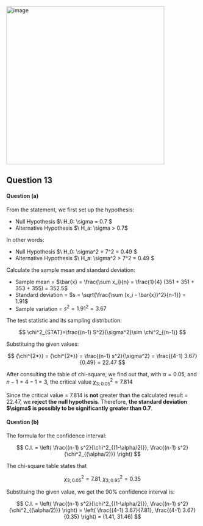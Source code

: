 <img width="414" alt="image" src="https://github.com/user-attachments/assets/f93b3307-0347-498d-aa03-498df7c4bbc8" />

## Question 13

#### Question (a)

From the statement, we first set up the hypothesis:
- Null Hypothesis $\ H_0: \sigma = 0.7  \$ 
- Alternative Hypothesis $\ H_a: \sigma > 0.7\$

In other words:
- Null Hypothesis $\ H_0: \sigma^2 = 7^2 = 0.49 \$
- Alternative Hypothesis $\ H_a: \sigma^2 > 7^2 = 0.49 \$

Calculate the sample mean and standard deviation:
- Sample mean = $\bar{x} = \frac{\sum x_i}{n} = \frac{1}{4} (351 + 351 + 353 + 355) = 352.5$
- Standard deviation = $s = \sqrt{\frac{\sum (x_i - \bar{x})^2}{n-1}} = 1.91$
- Sample variation = $s^2 = 1.91^2 = 3.67$

The test statistic and its sampling distribution:

$$
\chi^2_{STAT}=\frac{(n-1) S^2}{\sigma^2}\sim \chi^2_{(n-1)}
$$

Substituing the given values:

$$
{\chi^{2*}} = {\chi^{2*}} = \frac{(n-1) s^2}{\sigma^2} = \frac{(4-1) 3.67}{0.49} = 22.47
$$

After consulting the table of chi-square, we find out that, with $\alpha = 0.05$, and $n - 1 = 4 - 1 = 3$,
the critical value $\chi^2_{3;0.05} = 7.814$

Since the critical value = 7.814 is **not** greater than the calculated result = 22.47, we **reject the null hypothesis**.
Therefore, **the standard deviation $\sigma\$ is possibly to be significantly greater than 0.7**.

#### Question (b)
The formula for the confidence interval:

$$
C.I. = \left( \frac{(n-1) s^2}{\chi^2_{(1-\alpha/2)}}, \frac{(n-1) s^2}{\chi^2_{(\alpha/2)}} \right)
$$

The chi-square table states that

$$
\chi^2_{3;0.05} = 7.81, \chi^2_{3;0.95} = 0.35
$$

Substituing the given value, we get the 90% confidence interval is:

$$
C.I. = \left( \frac{(n-1) s^2}{\chi^2_{(1-\alpha/2)}}, \frac{(n-1) s^2}{\chi^2_{(\alpha/2)}} \right)
= \left( \frac{(4-1) 3.67}{7.81}, \frac{(4-1) 3.67}{0.35} \right) = (1.41, 31.46)
$$
